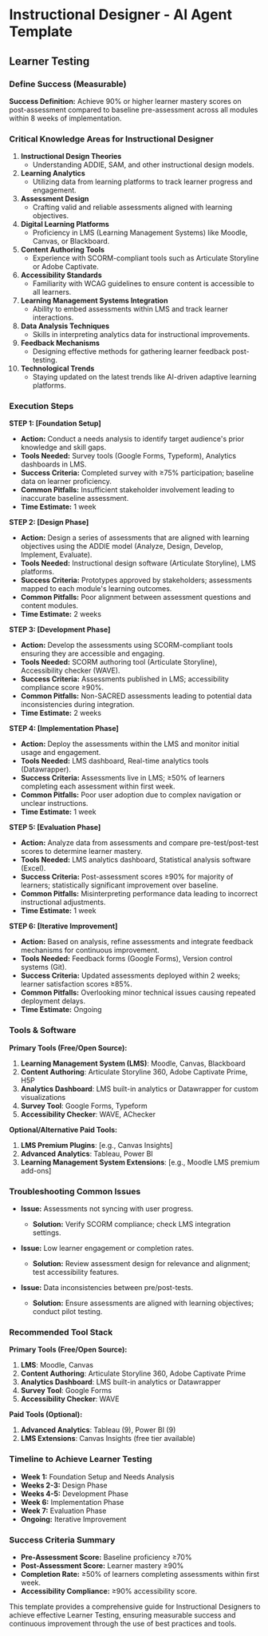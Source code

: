 # Instructional Designer - AI Agent Template
## Learner Testing

### Define Success (Measurable)
**Success Definition:** Achieve 90% or higher learner mastery scores on post-assessment compared to baseline pre-assessment across all modules within 8 weeks of implementation.

### Critical Knowledge Areas for Instructional Designer
1. **Instructional Design Theories**
   - Understanding ADDIE, SAM, and other instructional design models.
2. **Learning Analytics**
   - Utilizing data from learning platforms to track learner progress and engagement.
3. **Assessment Design**
   - Crafting valid and reliable assessments aligned with learning objectives.
4. **Digital Learning Platforms**
   - Proficiency in LMS (Learning Management Systems) like Moodle, Canvas, or Blackboard.
5. **Content Authoring Tools**
   - Experience with SCORM-compliant tools such as Articulate Storyline or Adobe Captivate.
6. **Accessibility Standards**
   - Familiarity with WCAG guidelines to ensure content is accessible to all learners.
7. **Learning Management Systems Integration**
   - Ability to embed assessments within LMS and track learner interactions.
8. **Data Analysis Techniques**
   - Skills in interpreting analytics data for instructional improvements.
9. **Feedback Mechanisms**
   - Designing effective methods for gathering learner feedback post-testing.
10. **Technological Trends**
    - Staying updated on the latest trends like AI-driven adaptive learning platforms.

### Execution Steps
**STEP 1: [Foundation Setup]**
- **Action:** Conduct a needs analysis to identify target audience's prior knowledge and skill gaps.
- **Tools Needed:** Survey tools (Google Forms, Typeform), Analytics dashboards in LMS.
- **Success Criteria:** Completed survey with ≥75% participation; baseline data on learner proficiency.
- **Common Pitfalls:** Insufficient stakeholder involvement leading to inaccurate baseline assessment.
- **Time Estimate:** 1 week

**STEP 2: [Design Phase]**
- **Action:** Design a series of assessments that are aligned with learning objectives using the ADDIE model (Analyze, Design, Develop, Implement, Evaluate).
- **Tools Needed:** Instructional design software (Articulate Storyline), LMS platforms.
- **Success Criteria:** Prototypes approved by stakeholders; assessments mapped to each module's learning outcomes.
- **Common Pitfalls:** Poor alignment between assessment questions and content modules.
- **Time Estimate:** 2 weeks

**STEP 3: [Development Phase]**
- **Action:** Develop the assessments using SCORM-compliant tools ensuring they are accessible and engaging.
- **Tools Needed:** SCORM authoring tool (Articulate Storyline), Accessibility checker (WAVE).
- **Success Criteria:** Assessments published in LMS; accessibility compliance score ≥90%.
- **Common Pitfalls:** Non-SACRED assessments leading to potential data inconsistencies during integration.
- **Time Estimate:** 2 weeks

**STEP 4: [Implementation Phase]**
- **Action:** Deploy the assessments within the LMS and monitor initial usage and engagement.
- **Tools Needed:** LMS dashboard, Real-time analytics tools (Datawrapper).
- **Success Criteria:** Assessments live in LMS; ≥50% of learners completing each assessment within first week.
- **Common Pitfalls:** Poor user adoption due to complex navigation or unclear instructions.
- **Time Estimate:** 1 week

**STEP 5: [Evaluation Phase]**
- **Action:** Analyze data from assessments and compare pre-test/post-test scores to determine learner mastery.
- **Tools Needed:** LMS analytics dashboard, Statistical analysis software (Excel).
- **Success Criteria:** Post-assessment scores ≥90% for majority of learners; statistically significant improvement over baseline.
- **Common Pitfalls:** Misinterpreting performance data leading to incorrect instructional adjustments.
- **Time Estimate:** 1 week

**STEP 6: [Iterative Improvement]**
- **Action:** Based on analysis, refine assessments and integrate feedback mechanisms for continuous improvement.
- **Tools Needed:** Feedback forms (Google Forms), Version control systems (Git).
- **Success Criteria:** Updated assessments deployed within 2 weeks; learner satisfaction scores ≥85%.
- **Common Pitfalls:** Overlooking minor technical issues causing repeated deployment delays.
- **Time Estimate:** Ongoing

### Tools & Software
**Primary Tools (Free/Open Source):**
1. **Learning Management System (LMS)**: Moodle, Canvas, Blackboard
2. **Content Authoring**: Articulate Storyline 360, Adobe Captivate Prime, H5P
3. **Analytics Dashboard**: LMS built-in analytics or Datawrapper for custom visualizations
4. **Survey Tool**: Google Forms, Typeform
5. **Accessibility Checker**: WAVE, AChecker

**Optional/Alternative Paid Tools:**
1. **LMS Premium Plugins**: [e.g., Canvas Insights]
2. **Advanced Analytics**: Tableau, Power BI
3. **Learning Management System Extensions**: [e.g., Moodle LMS premium add-ons]

### Troubleshooting Common Issues
- **Issue:** Assessments not syncing with user progress.
  - **Solution:** Verify SCORM compliance; check LMS integration settings.

- **Issue:** Low learner engagement or completion rates.
  - **Solution:** Review assessment design for relevance and alignment; test accessibility features.

- **Issue:** Data inconsistencies between pre/post-tests.
  - **Solution:** Ensure assessments are aligned with learning objectives; conduct pilot testing.

### Recommended Tool Stack
**Primary Tools (Free/Open Source):**
1. **LMS**: Moodle, Canvas
2. **Content Authoring**: Articulate Storyline 360, Adobe Captivate Prime
3. **Analytics Dashboard**: LMS built-in analytics or Datawrapper
4. **Survey Tool**: Google Forms
5. **Accessibility Checker**: WAVE

**Paid Tools (Optional):**
1. **Advanced Analytics**: Tableau (9), Power BI (9)
2. **LMS Extensions**: Canvas Insights (free tier available)

### Timeline to Achieve Learner Testing
- **Week 1:** Foundation Setup and Needs Analysis
- **Weeks 2-3:** Design Phase
- **Weeks 4-5:** Development Phase
- **Week 6:** Implementation Phase
- **Week 7:** Evaluation Phase
- **Ongoing:** Iterative Improvement

### Success Criteria Summary
- **Pre-Assessment Score:** Baseline proficiency ≥70%
- **Post-Assessment Score:** Learner mastery ≥90%
- **Completion Rate:** ≥50% of learners completing assessments within first week.
- **Accessibility Compliance:** ≥90% accessibility score.

This template provides a comprehensive guide for Instructional Designers to achieve effective Learner Testing, ensuring measurable success and continuous improvement through the use of best practices and tools.

